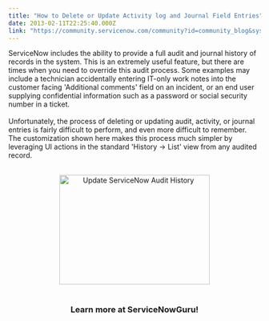 ```yaml
---
title: "How to Delete or Update Activity log and Journal Field Entries"
date: 2013-02-11T22:25:40.000Z
link: "https://community.servicenow.com/community?id=community_blog&sys_id=f7bcae25dbd0dbc01dcaf3231f96194d"
---
```

<p>ServiceNow includes the ability to provide a full audit and journal history of records in the system. This is an extremely useful feature, but there are times when you need to override this audit process. Some examples may include a technician accidentally entering IT-only work notes into the customer facing 'Additional comments' field on an incident, or an end user supplying confidential information such as a password or social security number in a ticket.<br /><br />Unfortunately, the process of deleting or updating audit, activity, or journal entries is fairly difficult to perform, and even more difficult to remember. The customization shown here makes this process much simpler by leveraging UI actions in the standard 'History -&gt; List' view from any audited record.<br /><br /><center><a href="http://www.servicenowguru.com/system-definition/remove-activity-log-journal-entries"><img src="http://www.servicenowguru.com/wp-content/uploads/2013/02/updateHistory-300x219.jpg" alt="Update ServiceNow Audit History" width="300" height="219" class="aligncenter size-medium wp-image-4813" /></a><br /><br /><h3>Learn more at ServiceNowGuru!</h3><br /></center><br /><!--break--></p>